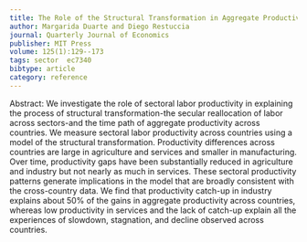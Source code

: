 ```yaml
---
title: The Role of the Structural Transformation in Aggregate Productivity
author: Margarida Duarte and Diego Restuccia
journal: Quarterly Journal of Economics
publisher: MIT Press
volume: 125(1):129--173
tags: sector  ec7340
bibtype: article
category: reference
---
```

Abstract: We investigate the role of sectoral labor productivity in explaining the process of structural transformation-the secular reallocation of labor across sectors-and the time path of aggregate productivity across countries. We measure sectoral labor productivity across countries using a model of the structural transformation. Productivity differences across countries are large in agriculture and services and smaller in manufacturing. Over time, productivity gaps have been substantially reduced in agriculture and industry but not nearly as much in services. These sectoral productivity patterns generate implications in the model that are broadly consistent with the cross-country data. We find that productivity catch-up in industry explains about 50\% of the gains in aggregate productivity across countries, whereas low productivity in services and the lack of catch-up explain all the experiences of slowdown, stagnation, and decline observed across countries.
